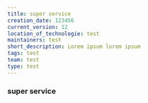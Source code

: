 ```yaml
---
title: super service
creation_date: 123456
current_version: 12
location_of_technologie: test
maintainers: test
short_description: Lorem ipsum lorem ipsum
tags: test
team: test
type: test
---
```




### <a name="title"></a> super service
